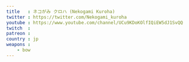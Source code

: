 ```yaml
---
title   : ネコがみ クロハ (Nekogami Kuroha)
twitter : https://twitter.com/Nekogami_kuroha
youtube : https://www.youtube.com/channel/UCu9KDoKOlfIQiEW5dJ1SvQQ
twitch  :
patreon :
country : jp
weapons :
    - bow
---
```

